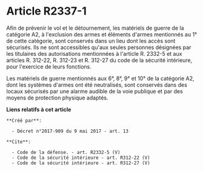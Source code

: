 # Article R2337-1

Afin de prévenir le vol et le détournement, les matériels de guerre de la catégorie A2, à l'exclusion des armes et éléments
d'armes mentionnés au 1° de cette catégorie, sont conservés dans un lieu dont les accès sont sécurisés. Ils ne sont
accessibles qu'aux seules personnes désignées par les titulaires des autorisations mentionnées à l'article R. 2332-5 et aux
articles R. 312-22, R. 312-23 et R. 312-27 du code de la sécurité intérieure, pour l'exercice de leurs fonctions. 

Les matériels de guerre mentionnés aux 6°, 8°, 9° et 10° de la catégorie A2, dont les systèmes d'armes ont été neutralisés,
sont conservés dans des locaux sécurisés par une alarme audible de la voie publique et par des moyens de protection physique
adaptés.

**Liens relatifs à cet article**

	**Créé par**:

	  - Décret n°2017-909 du 9 mai 2017 - art. 13

	**Cite**:

	  - Code de la défense. - art. R2332-5 (V)
	  - Code de la sécurité intérieure - art. R312-22 (V)
	  - Code de la sécurité intérieure - art. R312-27 (V)
